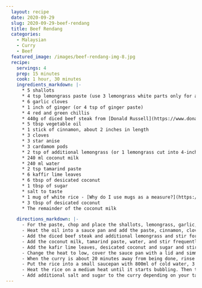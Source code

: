 ```yaml
---
  layout: recipe
  date: 2020-09-29
  slug: 2020-09-29-beef-rendang
  title: Beef Rendang
  categories:
    - Malaysian
    - Curry
    - Beef
  featured_image: /images/beef-rendang-img-8.jpg
  recipe:
    servings: 4
    prep: 15 minutes
    cook: 1 hour, 30 minutes
    ingredients_markdown: |-
      * 5 shallots
      * 4 tsp lemongrass paste (use 3 lemongrass white parts only for a fresher flavour)
      * 6 garlic cloves 
      * 1 inch of ginger (or 4 tsp of ginger paste)
      * 4 red and green chillis
      * 440g of diced beef steak from [Donald Russell](https://www.donaldrussell.com/diced-beef-steak.html)
      * 5 tbsp vegetable oil
      * 1 stick of cinnamon, about 2 inches in length
      * 3 cloves
      * 3 star anise
      * 3 cardamom pods
      * 2 tsp of additional lemongrass (or 1 lemongrass cut into 4-inch lengths and pounded)
      * 240 ml coconut milk
      * 240 ml water
      * 2 tsp tamarind paste
      * 6 kaffir lime leaves
      * 6 tbsp of desicated coconut 
      * 1 tbsp of sugar
      * salt to taste 
      * 1 mug of white rice - [Why do I use mugs as a measure?](https://cookingwithjodes.co.uk/tips%20and%20tricks/2021/01/24/measuring-cooking-rice/)
      * 3 tbsp of desicated coconut
      * The remainder of the coconut milk 

    directions_markdown: |-
      - For the paste, chop and place the shallots, lemongrass, garlic, ginger and chillis into a food processor and process until very finely chopped.
      - Heat the oil into a sauce pan and add the paste, cinnamon, cloves, star anise and cardamom. Stir until aromatic. 
      - Add the diced beef steak and additional lemongrass and stir for 1 minute.
      - Add the coconut milk, tamarind paste, water, and stir frequently on a medium heat until the beef is almost cooked. 
      - Add the kafir lime leaves, desicated coconut and sugar and stir until well blended.
      - Change the heat to low, cover the sauce pan with a lid and simmer for 1.5 hours.
      - When the curry is about 20 minutes away from being done, rinse the white rice in a sieve under a tap to remove excess starch.
      - Put the rice into a small saucepan with 800ml of cold water, 3 tbsp of desicated coconut and the remainder of the coconut milk.
      - Heat the rice on a medium heat until it starts bubbling. Then turn the heat down to the lowest setting, cover, and cook until the water is gone.
      - Add additional salt and sugar to the curry depending on your taste and serve.
---
```

